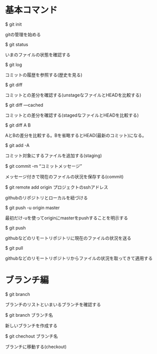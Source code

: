 # 基本コマンド

$ git init

gitの管理を始める


$ git status

いまのファイルの状態を確認する


$ git log

コミットの履歴を参照する(歴史を見る)


$ git diff

コミットとの差分を確認する(unstageなファイルとHEADを比較する)


$ git diff —cached

コミットとの差分を確認する(stagedなファイルとHEADを比較する)


$ git diff A B

AとBの差分を比較する。Bを省略するとHEAD(最新のコミット)になる。


$ git add -A

コミット対象にするファイルを追加する(staging)


$ git commit -m “コミットメッセージ”

メッセージ付きで現在のファイルの状況を保存する(commit)


$ git remote add origin プロジェクトのsshアドレス

githubのリポジトリとローカルを紐づける


$ git push -u origin master

最初だけ-uを使ってoriginにmasterをpushすることを明示する


$ git push

githubなどのリモートリポジトリに現在のファイルの状況を送る


$ git pull

githubなどのリモートリポジトリからファイルの状況を取ってきて適用する


# ブランチ編

$ git branch

ブランチのリストといまいるブランチを確認する


$ git branch ブランチ名

新しいブランチを作成する


$ git chechout ブランチ名

ブランチに移動する(checkout)


